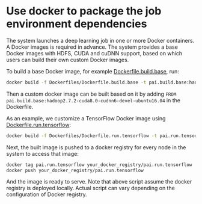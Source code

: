 # Use docker to package the job environment dependencies

The system launches a deep learning job in one or more Docker containers. A Docker images is required in advance. The system provides a base Docker images with HDFS, CUDA and cuDNN support, based on which users can build their own custom Docker images.

To build a base Docker image, for example [Dockerfile.build.base](../../examples/Dockerfiles/cuda8.0-cudnn6/Dockerfile.build.base), run:

```sh
docker build -f Dockerfiles/Dockerfile.build.base -t pai.build.base:hadoop2.7.2-cuda8.0-cudnn6-devel-ubuntu16.04 Dockerfiles/
```

Then a custom docker image can be built based on it by adding `FROM pai.build.base:hadoop2.7.2-cuda8.0-cudnn6-devel-ubuntu16.04` in the Dockerfile.

As an example, we customize a TensorFlow Docker image using [Dockerfile.run.tensorflow](../../examples/Dockerfiles/cuda8.0-cudnn6/Dockerfile.run.tensorflow):

```sh
docker build -f Dockerfiles/Dockerfile.run.tensorflow -t pai.run.tensorflow Dockerfiles/
```

Next, the built image is pushed to a docker registry for every node in the system to access that image:

```sh
docker tag pai.run.tensorflow your_docker_registry/pai.run.tensorflow
docker push your_docker_registry/pai.run.tensorflow
```

And the image is ready to serve. Note that above script assume the docker registry is deployed locally. Actual script can vary depending on the configuration of Docker registry.